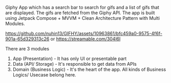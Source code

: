 Giphy App which has a search bar to search for gifs and a list of gifs that are displayed.
The gifs are fetched from the Giphy API.
The app is built using Jetpack Compose + MVVM + Clean Architecture Pattern with Multi Modules.


https://github.com/nuhin13/GIFHY/assets/10963861/bfc459a0-9575-4f6f-901a-65d329313c26
or
https://streamable.com/304l6l


There are 3 modules
1. App (Presentation) - It has only UI or presentable part
2. Data (API/ Storage) - It's responsible to get data from APIs
3. Domain (Business Logic) - It's the heart of the app. All kinds of Business Logics/ Usecase belong here.
